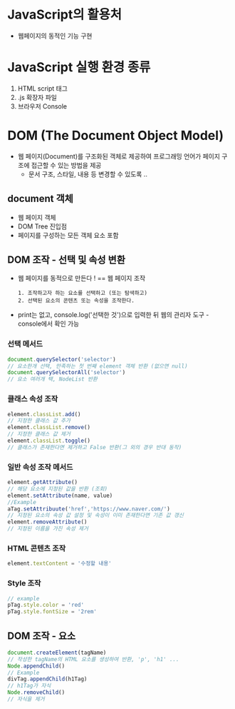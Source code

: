 # JavaScript의 활용처
- 웹페이지의 동적인 기능 구현

# JavaScript 실행 환경 종류
1. HTML script 태그
2. .js 확장자 파일
3. 브라우저 Console

# DOM (The Document Object Model)
- 웹 페이지(Document)를 구조화된 객체로 제공하여 프로그래밍 언어가 페이지 구조에 접근할 수 있는 방법을 제공
    - 문서 구조, 스타일, 내용 등 변경할 수 있도록 ..

## document 객체
- 웹 페이지 객체
- DOM Tree 진입점
- 페이지를 구성하는 모든 객체 요소 포함

## DOM 조작 - 선택 및 속성 변환
- 웹 페이지를 동적으로 만든다 ! == 웹 페이지 조작
  ```
  1. 조작하고자 하는 요소를 선택하고 (또는 탐색하고)
  2. 선택된 요소의 콘텐츠 또는 속성을 조작한다.
  ```
- print는 없고, console.log('선택한 것')으로 입력한 뒤 웹의 관리자 도구 - console에서 확인 가능

### 선택 메서드
```js
document.querySelector('selector')
// 요소한개 선택, 만족하는 첫 번째 element 객체 반환 (없으면 null)
document.querySelectorAll('selector')
// 요소 여러개 택, NodeList 반환
```
### 클래스 속성 조작
```js
element.classList.add()
// 지정한 클래스 값 추가
element.classList.remove()
// 지정한 클래스 값 제거
element.classList.toggle()
// 클래스가 존재한다면 제거하고 False 반환(그 외의 경우 반대 동작)
```

### 일반 속성 조작 메서드
```js
element.getAttribute()
// 해당 요소에 지정된 값을 반환 (조회)
element.setAttribute(name, value)
//Example
aTag.setAttribuute('href','https://www.naver.com/')
// 지정된 요소의 속성 값 설정 및 속성이 이미 존재한다면 기존 값 갱신
element.removeAttribute()
// 지정된 이름을 가진 속성 제거
```

### HTML 콘텐츠 조작
```js
element.textContent = '수정할 내용'
```

### Style 조작
```js
// example
pTag.style.color = 'red'
pTag.style.fontSize = '2rem'
```

## DOM 조작 - 요소
```js
document.createElement(tagName)
// 작성한 tagName의 HTML 요소를 생성하여 반환, 'p', 'h1' ...
Node.appendChild()
// Example
divTag.appendChild(h1Tag)
// h1Tag가 자식
Node.removeChild()
// 자식을 제거
```

